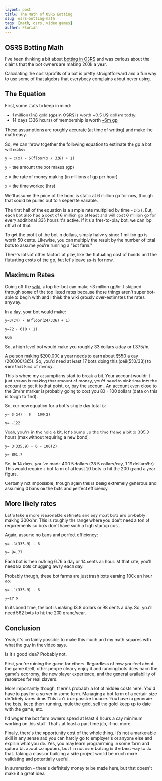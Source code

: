 ```yaml
---
layout: post
title: The Math of OSRS Botting
slug: osrs-botting-math
tags: [math, osrs, video games]
author: Florian
---
```


## OSRS Botting Math

I've been thinking a bit about [botting in OSRS](https://oldschool.runescape.wiki/w/Botting) and was curious about the claims 
that the [bot owners are making 200k a year](https://www.youtube.com/watch?v=QaQbYODIukI&t=102s).

Calculating the costs/profits of a bot is pretty straightforward and a fun way to use some of that algebra that everybody complains about never using.

## The Equation

First, some stats to keep in mind:

- 1 million (1m) gold (gp) in OSRS is worth ~0.5 US dollars today.
- 14 days (336 hours) of membership is worth [~6m gp](https://secure.runescape.com/m=itemdb_oldschool/Old+school+bond/viewitem?obj=13190).

These assumptions are roughly accurate (at time of writing) and make the math easy.

So, we can throw together the following equation to estimate the gp a bot will make:

`y = z(x) - 6(floor(x / 336) + 1)`

`y` = the amount the bot makes (gp)

`z` = the rate of money making (in millions of gp per hour)

`x` = the time worked (hrs)

We'll assume the price of the bond is static at 6 million gp for now, though that could be pulled out to a seperate variable.

The first half of the equation is a simple rate multiplied by time - `z(x)`. But, each bot also has a cost of 6 million gp at least and will cost 6 million gp
for every additional 336 hours it's active. If it's a free-to-play bot, we can lop off all of that.

To get the profit of the bot in dollars, simply halve y since 1 million gp is worth 50 cents. Likewise, you can multiply the result by the number of total bots
to assume you're running a "bot farm."

There's lots of other factors at play, like the flutuating cost of bonds and the flutuating costs of the gp, but let's leave as-is for now.

## Maximum Rates

Going off the [wiki](https://oldschool.runescape.wiki/w/Money_making_guide), a top tier bot can make ~3 million gp/hr. I skipped through some of the top listed
rates because those things aren't super bot-able to begin with and I think the wiki grossly over-estimates the rates anyway.

In a day, your bot would make:

`y=3(24) - 6(floor(24/336) + 1)`

`y=72 - 6(0 + 1)`

`66m`

So, a high level bot would make you roughly 33 dollars a day or 1.375/hr.

A person making $200,000 a year needs to earn about $550 a day (200000/365). So, you'd need at least 17 bots doing this (ceil(550/33)) 
to earn that kind of money.

This is where my assumptions start to break a bit. Your account wouldn't just spawn in making that amount of money, you'd need to sink time into the 
account to get it to that point, or, buy the account. An account even close to the 3m/hr marker is probably going to cost you 80 - 100 dollars (data on this is tough to find).

So, our new equation for a bot's single day total is:

`y= 3(24) - 6 - 100(2)`

`y= -122`

Yeah, you're in the hole a bit, let's bump up the time frame a bit to 335.9 hours (max without requiring a new bond):

`y= 3(335.9) - 6 - 100(2)`

`y= 801.7`

So, in 14 days, you've made 400.5 dollars (28.5 dollars/day, 1.19 dollars/hr). This would require a bot farm of at least 20 bots to hit the 200 grand a year figure.

Certainly not impossible, though again this is being extremely generous and assuming 0 bans on the bots and perfect efficiency.

## More likely rates

Let's take a more reasonable estimate and say most bots are probably making 300k/hr.
This is roughly the range where you don't need a ton of requirements so bots don't have such a high startup cost.

Again, assume no bans and perfect efficiency:

`y= .3(335.9) - 6`

`y= 94.77`

Each bot is then making 6.76 a day or 14 cents an hour. At that rate, you'll need 82 bots chugging away each day.

Probably though, these bot farms are just trash bots earning 100k an hour so:

`y= .1(335.9) - 6`

`y=27.6`

In its bond time, the bot is making 13.8 dollars or 98 cents a day. So, you'll need 562 bots to hit the 200 grand/year.

## Conclusion

Yeah, it's certainly possible to make this much and my math squares with what the guy in the video says.

Is it a good idea? Probably not.

First, you're ruining the game for others. Regardless of how you feel about the game itself, other people clearly enjoy it and running bots does
harm the game's economy, the new player experience, and the general availability of resources for real players.

More importantly though, there's probably a lot of hidden costs here. You'd have to pay for a server in some form. Managing a bot farm of a certain size
definitely takes time. This isn't true passive income. You have to generate the bots, keep them running, mule the gold, sell the gold, keep up to date with the game, etc.

I'd wager the bot farm owners spend at least 4 hours a day minimum working on this stuff. That's at least a part time job, if not more.

Finally, there's the opportunity cost of the whole thing. It's not a marketable skill in any sense and you can hardly go to employer's or anyone else and explain what you do. Yes, you may learn programming in some form and quite a bit about computers, but I'm not sure botting is the best way to do that. Taking a class or building a side project would be much more validating and potentially useful.

In summation - there's definitely money to be made here, but that doesn't make it a great idea.
